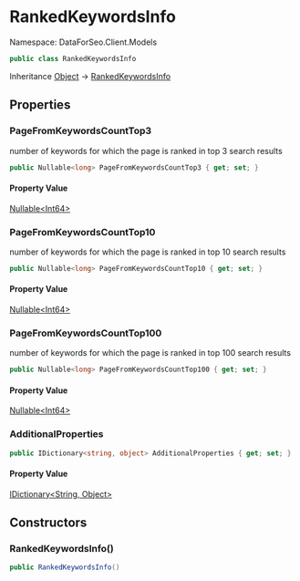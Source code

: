 # RankedKeywordsInfo

Namespace: DataForSeo.Client.Models

```csharp
public class RankedKeywordsInfo
```

Inheritance [Object](https://docs.microsoft.com/en-us/dotnet/api/system.object) → [RankedKeywordsInfo](./dataforseo.client.models.rankedkeywordsinfo.md)

## Properties

### **PageFromKeywordsCountTop3**

number of keywords for which the page is ranked in top 3 search results

```csharp
public Nullable<long> PageFromKeywordsCountTop3 { get; set; }
```

#### Property Value

[Nullable&lt;Int64&gt;](https://docs.microsoft.com/en-us/dotnet/api/system.nullable-1)<br>

### **PageFromKeywordsCountTop10**

number of keywords for which the page is ranked in top 10 search results

```csharp
public Nullable<long> PageFromKeywordsCountTop10 { get; set; }
```

#### Property Value

[Nullable&lt;Int64&gt;](https://docs.microsoft.com/en-us/dotnet/api/system.nullable-1)<br>

### **PageFromKeywordsCountTop100**

number of keywords for which the page is ranked in top 100 search results

```csharp
public Nullable<long> PageFromKeywordsCountTop100 { get; set; }
```

#### Property Value

[Nullable&lt;Int64&gt;](https://docs.microsoft.com/en-us/dotnet/api/system.nullable-1)<br>

### **AdditionalProperties**

```csharp
public IDictionary<string, object> AdditionalProperties { get; set; }
```

#### Property Value

[IDictionary&lt;String, Object&gt;](https://docs.microsoft.com/en-us/dotnet/api/system.collections.generic.idictionary-2)<br>

## Constructors

### **RankedKeywordsInfo()**

```csharp
public RankedKeywordsInfo()
```
